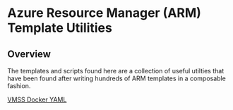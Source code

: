 # Azure Resource Manager (ARM) Template Utilities

## Overview
The templates and scripts found here are a collection of useful utilties that have been found after writing hundreds of ARM templates in a composable fashion.

[VMSS Docker YAML](https://portal.azure.com/#create/Microsoft.Template/uri/https%3A%2F%2Fraw.githubusercontent.com%2FEthereumEx%2Farm-template-utilities%2Fmaster%2Ftemplate.vmss.docker.Yaml.json)